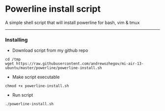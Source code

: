 # Powerline install script
A simple shell script that will install powerline for bash, vim & tmux
***
### Installing
* Download script from my github repo
```
cd /tmp
wget https://raw.githubusercontent.com/andrewozhegov/mi-air-13-ubuntu/master/powerline/powerline-install.sh
```
* Make script executable
```
chmod +x powerline-install.sh
```
* Run script
```
./powerline-install.sh
```

